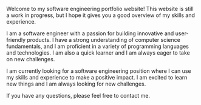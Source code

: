 Welcome to my software engineering portfolio website! This website is still a work in progress, but I hope it gives you a good overview of my skills and experience.

I am a software engineer with a passion for building innovative and user-friendly products. I have a strong understanding of computer science fundamentals, and I am proficient in a variety of programming languages and technologies. I am also a quick learner and I am always eager to take on new challenges.


I am currently looking for a software engineering position where I can use my skills and experience to make a positive impact. I am excited to learn new things and I am always looking for new challenges.

If you have any questions, please feel free to contact me.
